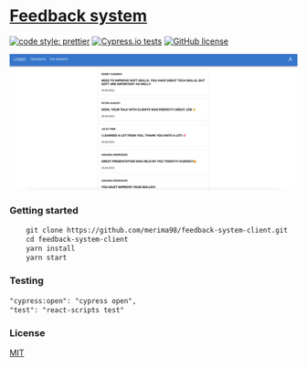 # [Feedback system](http://feedback-system-client.vercel.app/)

[![code style: prettier](https://img.shields.io/badge/code_style-prettier-ff69b4.svg?style=flat-square)](https://github.com/prettier/prettier)
[![Cypress.io tests](https://img.shields.io/badge/cypress.io-tests-green.svg?style=flat-square)](https://cypress.io)
[![GitHub license](https://img.shields.io/badge/license-MIT-blue.svg)](https://github.com/merima98/ASK-app-client/blob/main/LICENSE)

![Screenshot](docs/images/screenshot.png)

### Getting started

```
    git clone https://github.com/merima98/feedback-system-client.git
    cd feedback-system-client
    yarn install
    yarn start
```

### Testing

```
"cypress:open": "cypress open",
"test": "react-scripts test"
```

### License

[MIT](./LICENSE)
